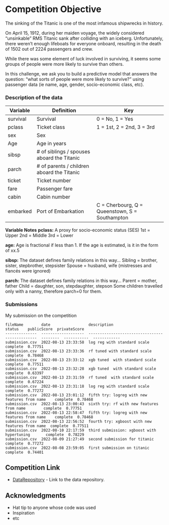# Competition Objective

The sinking of the Titanic is one of the most infamous shipwrecks in history.

On April 15, 1912, during her maiden voyage, the widely considered “unsinkable” RMS Titanic sank after colliding with an iceberg. Unfortunately, there weren’t enough lifeboats for everyone onboard, resulting in the death of 1502 out of 2224 passengers and crew.

While there was some element of luck involved in surviving, it seems some groups of people were more likely to survive than others.

In this challenge, we ask you to build a predictive model that answers the question: “what sorts of people were more likely to survive?” using passenger data (ie name, age, gender, socio-economic class, etc).

### Description of the data

| Variable | Definition                                 | Key                                            |
|----------|--------------------------------------------|------------------------------------------------|
| survival | Survival                                   | 0 = No, 1 = Yes                                |
| pclass   | Ticket class                               | 1 = 1st, 2 = 2nd, 3 = 3rd                      |
| sex      | Sex                                        |                                                |
| Age      | Age in years                               |                                                |
| sibsp    | # of siblings / spouses aboard the Titanic |                                                |
| parch    | # of parents / children aboard the Titanic |                                                |
| ticket   | Ticket number                              |                                                |
| fare     | Passenger fare                             |                                                |
| cabin    | Cabin number                               |                                                |
| embarked | Port of Embarkation                        | C = Cherbourg, Q = Queenstown, S = Southampton |

**Variable Notes**
**pclass:** A proxy for socio-economic status (SES)
1st = Upper
2nd = Middle
3rd = Lower

**age:** Age is fractional if less than 1. If the age is estimated, is it in the form of xx.5

**sibsp:** The dataset defines family relations in this way...
Sibling = brother, sister, stepbrother, stepsister
Spouse = husband, wife (mistresses and fiancés were ignored)

**parch:** The dataset defines family relations in this way...
Parent = mother, father
Child = daughter, son, stepdaughter, stepson
Some children travelled only with a nanny, therefore parch=0 for them.

### Submissions

My submission on the competition

```console
fileName        date                 description                                      status    publicScore  privateScore  
--------------  -------------------  -----------------------------------------------  --------  -----------  ------------
submission.csv  2022-08-13 23:33:58  log reg with standard scale                      complete  0.77751
submission.csv  2022-08-13 23:33:36  rf tuned with standard scale                     complete  0.78468
submission.csv  2022-08-13 23:33:12  xgb tuned  with standard scale                   complete  0.77511
submission.csv  2022-08-13 23:32:28  xgb tuned  with standard scale                   complete  0.63397
submission.csv  2022-08-13 23:31:59  rf tuned  with standard scale                    complete  0.67224
submission.csv  2022-08-13 23:31:18  log reg with standard scale                      complete  0.77272
submission.csv  2022-08-13 23:01:12  fifth try: logreg with new features from name    complete  0.78468
submission.csv  2022-08-13 23:00:43  sixth try: rf with new features from name        complete  0.77751
submission.csv  2022-08-13 22:58:47  fifth try: logreg with new features from name    complete  0.78468
submission.csv  2022-08-13 22:56:52  fourth try: xgboost with new features from name  complete  0.77511
submission.csv  2022-08-10 22:17:59  third submission: xgboost with hypertuning       complete  0.78229
submission.csv  2022-08-09 21:27:49  second submission for titanic                    complete  0.77272
submission.csv  2022-08-08 23:59:05  first submission on titanic                      complete  0.74401
```

## Competition Link

* [DataRepository](https://www.kaggle.com/competitions/titanic/data) - Link to the data repository.

## Acknowledgments

* Hat tip to anyone whose code was used
* Inspiration
* etc
